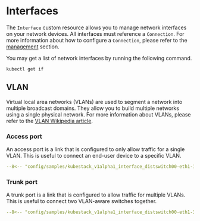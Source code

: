 # Interfaces

The `Interface` custom resource allows you to manage network interfaces on your network devices. All interfaces must reference a `Connection`. For more information about how to configure a `Connection`, please refer to the [management](../management.md) section.

You may get a list of network interfaces by running the following command.

```shell
kubectl get if
```

<!-- TODO: Add command output. -->

## VLAN

Virtual local area networks (VLANs) are used to segment a network into multiple broadcast domains. They allow you to build multiple networks using a single physical network. For more information about VLANs, please refer to the [VLAN Wikipedia article](https://en.wikipedia.org/wiki/Virtual_LAN).

### Access port

An access port is a link that is configured to only allow traffic for a single VLAN. This is useful to connect an end-user device to a specific VLAN.

```yaml title="distswitch00-eth1-1.yaml"
--8<-- "config/samples/kubestack_v1alpha1_interface_distswitch00-eth1-1.yaml"
```

### Trunk port

A trunk port is a link that is configured to allow traffic for multiple VLANs. This is useful to connect two VLAN-aware switches together.

```yaml title="distswitch00-eth1-3.yaml"
--8<-- "config/samples/kubestack_v1alpha1_interface_distswitch00-eth1-3.yaml"
```
